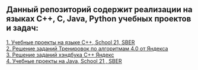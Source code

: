 ## Данный репозиторий содержит реализации на языках C++, C, Java, Python учебных проектов и задач:

[1. Учебные проекты на языке C++, School 21, SBER](./CPP_projects_S21/README.md)  
[2. Решение заданий Тренировок по алгоритмам 4.0 от Яндекса](./CPP_Yandex_algorithms_4.0/README.md)  
[3. Решение заданий хэндбука C++ Яндекс](./CPP_Yandex_Handbook/README.md)  
[4. Учебные проекты на Java, School 21 , SBER](./Java_Projects_S21/README.md)